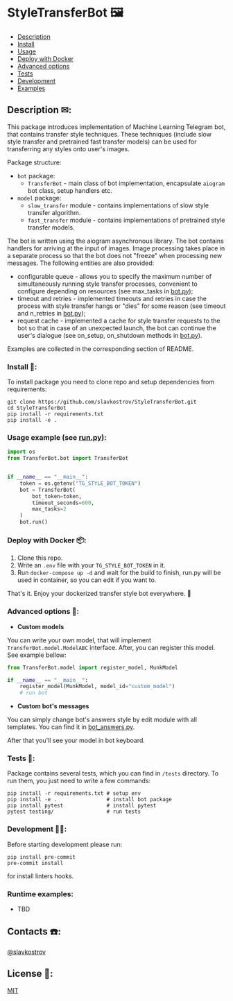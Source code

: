# StyleTransferBot 🖼️

* [Description](#description)
* [Install](#install)
* [Usage](#usage)
* [Deploy with Docker](#docker)
* [Advanced options](#advanced)
* [Tests](#tests)
* [Development](#dev)
* [Examples](#runtime)



<a name="description"><h2>Description ✉:</h2></a>

This package introduces implementation of Machine Learning Telegram bot, that contains transfer style techniques.
These techniques (include slow style transfer and pretrained fast transfer models) can be used for transferring any styles
onto user's images.

Package structure:
* `bot` package:
  * `TransferBot` - main class of bot implementation, encapsulate `aiogram` bot class, setup handlers etc.
* `model` package:
  * `slow_transfer` module - contains implementations of slow style transfer algorithm.
  * `fast_transfer` module - contains implementations of pretrained style transfer models.

The bot is written using the aiogram asynchronous library.
The bot contains handlers for arriving at the input of images.
Image processing takes place in a separate process so that the bot does not "freeze" when processing new messages.
The following entities are also provided:
- configurable queue - allows you to specify the maximum number of simultaneously running style transfer processes,
convenient to configure depending on resources (see max_tasks in [bot.py](TranferBot/bot/run.py));
- timeout and retries - implemented timeouts and retries in case
the process with style transfer hangs or "dies" for some reason (see timeout and n_retries in [bot.py](TranferBot/bot/run.py));
- request cache - implemented a cache for style transfer requests to the bot so that in case of an unexpected launch,
the bot can continue the user's dialogue (see on_setup, on_shutdown methods in [bot.py](TranferBot/bot/run.py)).

Examples are collected in the corresponding section of README.

<a name="install"><h3>Install 🔨:</h3></a>

To install package you need to clone repo and setup dependencies from requirements:

```shell
git clone https://github.com/slavkostrov/StyleTransferBot.git
cd StyleTransferBot
pip install -r requirements.txt
pip install -e .
```

<a name="usage"><h3>Usage example (see [run.py](run.py)):</h3></a>

```python
import os
from TransferBot.bot import TransferBot


if __name__ == "__main__":
    token = os.getenv("TG_STYLE_BOT_TOKEN")
    bot = TransferBot(
        bot_token=token,
        timeout_seconds=600,
        max_tasks=2
    )
    bot.run()
```

<a name="docker"><h3>Deploy with Docker 📦:</h3></a>

1. Clone this repo.
2. Write an `.env` file with your `TG_STYLE_BOT_TOKEN` in it.
3. Run `docker-compose up -d` and wait for the build to finish, run.py will be used in container,
so you can edit if you want to.

That's it. Enjoy your dockerized transfer style bot everywhere. 🚀

<a name="advanced"><h3>Advanced options 🧘:</h3></a>

* **Custom models**

You can write your own model, that will implement `TransferBot.model.ModelABC` interface.
After, you can register this model. See example bellow:

```python
from TransferBot.model import register_model, MunkModel

if __name__ == "__main__":
    register_model(MunkModel, model_id="custom_model")
    # run bot
```

* **Custom bot's messages**

You can simply change bot's answers style by edit module with all templates.
You can find it in [bot_answers.py](./TransferBot/bot/bot_answers.py).

After that you'll see your model in bot keyboard.

<a name="tests"><h3>Tests 🧪:</h3></a>

Package contains several tests, which you can find in `/tests` directory.
To run them, you just need to write a few commands:

```shell
pip install -r requirements.txt # setup env
pip install -e .                # install bot package
pip install pytest              # install pytest
pytest testing/                 # run tests
```

<a name="dev"><h3>Development 👨‍💻:</h3></a>

Before starting development please run:

```shell
pip install pre-commit
pre-commit install
```

for install linters hooks.

<a name="runtime"><h3>Runtime examples:</h3></a>
* TBD


## Contacts ☎️:

[@slavkostrov](https://t.me/slavkostrov)

## License 🪪:

[MIT](LICENSE)
